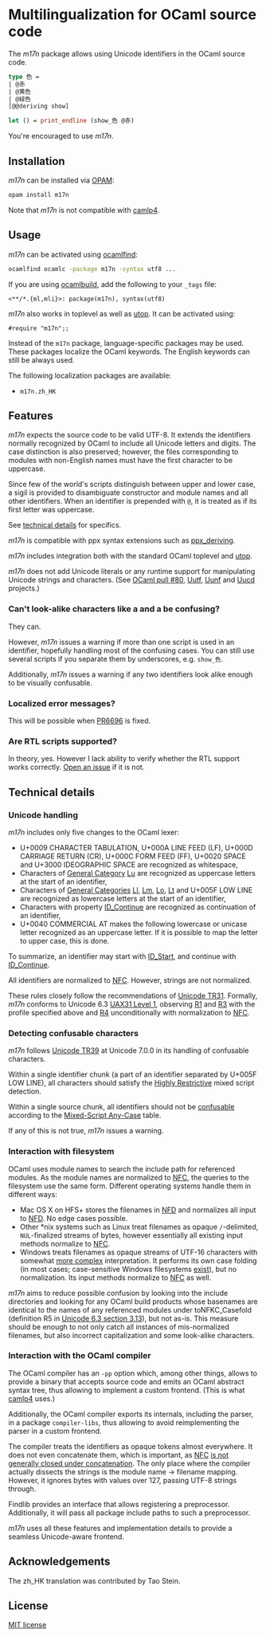 Multilingualization for OCaml source code
=========================================

The _m17n_ package allows using Unicode identifiers in the OCaml source code.

``` ocaml
type 色 =
| @赤
| @黄色
| @緑色
[@@deriving show]

let () = print_endline (show_色 @赤)
```

You're encouraged to use _m17n_.

Installation
------------

_m17n_ can be installed via [OPAM][]:

``` sh
opam install m17n
```

Note that _m17n_ is not compatible with [camlp4][].

[opam]: https://opam.ocaml.org
[camlp4]: https://github.com/ocaml/camlp4/

Usage
-----

_m17n_ can be activated using [ocamlfind][]:

``` sh
ocamlfind ocamlc -package m17n -syntax utf8 ...
```

If you are using [ocamlbuild][], add the following to your `_tags` file:

```
<**/*.{ml,mli}>: package(m17n), syntax(utf8)
```

_m17n_ also works in toplevel as well as [utop][]. It can be activated using:

```
#require "m17n";;
```

Instead of the `m17n` package, language-specific packages may be used.
These packages localize the OCaml keywords. The English keywords can still be always used.

The following localization packages are available:

  * `m17n.zh_HK`

[ocamlfind]: http://projects.camlcity.org/projects/findlib.html
[ocamlbuild]: http://nicolaspouillard.fr/ocamlbuild/ocamlbuild-user-guide.html
[utop]: https://github.com/diml/utop

Features
--------

_m17n_ expects the source code to be valid UTF-8. It extends the identifiers
normally recognized by OCaml to include all Unicode letters and digits.
The case distinction is also preserved; however, the files corresponding to
modules with non-English names must have the first character to be uppercase.

Since few of the world's scripts distinguish between upper and lower case,
a sigil is provided to disambiguate constructor and module names and all
other identifiers. When an identifier is prepended with `@`, it is treated
as if its first letter was uppercase.

See [technical details](#technical-details) for specifics.

_m17n_ is compatible with ppx syntax extensions such as [ppx_deriving][].

_m17n_ includes integration both with the standard OCaml toplevel and
[utop][].

_m17n_ does not add Unicode literals or any runtime support for manipulating
Unicode strings and characters. (See [OCaml pull #80][pr-uchar], [Uutf][], [Uunf][]
and [Uucd][] projects.)

[ppx_deriving]: https://github.com/whitequark/ppx_deriving
[pr-uchar]: https://github.com/ocaml/ocaml/pull/80
[uutf]: http://erratique.ch/software/uutf
[uunf]: http://erratique.ch/software/uunf
[uucd]: http://erratique.ch/software/uucd
[utop]: https://github.com/diml/utop

### Can't look-alike characters like a and а be confusing?

They can.

However, _m17n_ issues a warning if more than one script
is used in an identifier, hopefully handling most of the confusing
cases. You can still use several scripts if you separate them
by underscores, e.g. `show_色`.

Additionally, _m17n_ issues a warning if any two identifiers
look alike enough to be visually confusable.

### Localized error messages?

This will be possible when [PR6696] is fixed.

[PR6696]: http://caml.inria.fr/mantis/view.php?id=6696

### Are RTL scripts supported?

In theory, yes. However I lack ability to verify whether the RTL support
works correctly. [Open an issue][issue] if it is not.

[issue]: https://github.com/whitequark/ocaml-m17n/issues

Technical details
-----------------

### Unicode handling

_m17n_ includes only five changes to the OCaml lexer:

  * U+0009 CHARACTER TABULATION, U+000A LINE FEED (LF), U+000D CARRIAGE RETURN (CR),
    U+000C FORM FEED (FF), U+0020 SPACE and U+3000 IDEOGRAPHIC SPACE are
    recognized as whitespace,
  * Characters of [General Category][gc] [Lu][gcv] are recognized as uppercase letters
    at the start of an identifier,
  * Characters of [General Categories][gc] [Ll][gcv], [Lm][gcv], [Lo][gcv], [Lt][gcv] and
    U+005F LOW LINE are recognized as lowercase letters at the start of an identifier,
  * Characters with property [ID_Continue][d1] are recognized as continuation of
    an identifier,
  * U+0040 COMMERCIAL AT makes the following lowercase or unicase letter recognized
    as an uppercase letter. If it is possible to map the letter to upper case,
    this is done.

To summarize, an identifier may start with [ID_Start][d1], and continue
with [ID_Continue][d1].

All identifiers are normalized to [NFC][nf]. However, strings are not normalized.

These rules closely follow the recommendations of [Unicode TR31][tr31].
Formally, _m17n_ conforms to Unicode 6.3 [UAX31 Level 1][C2], observing [R1][]
and [R3][] with the profile specified above and [R4][] unconditionally
with normalization to [NFC][nf].

[gc]: http://www.unicode.org/reports/tr44/#General_Category
[gcv]: http://www.unicode.org/reports/tr44/#General_Category_Values
[d1]: http://unicode.org/reports/tr31/#Default_Identifier_Syntax
[nf]: http://www.unicode.org/reports/tr15/#Norm_Forms
[c2]: http://unicode.org/reports/tr31/#C2
[r1]: http://unicode.org/reports/tr31/#R1
[r3]: http://unicode.org/reports/tr31/#R3
[r4]: http://unicode.org/reports/tr31/#R4
[tr31]: http://unicode.org/reports/tr31/

### Detecting confusable characters

_m17n_ follows [Unicode TR39][tr39] at Unicode 7.0.0 in its handling
of confusable characters.

Within a single identifier chunk (a part of an identifier separated by
U+005F LOW LINE), all characters should satisfy the [Highly Restrictive][highrst]
mixed script detection.

Within a single source chunk, all identifiers should not be [confusable][confusable]
according to the [Mixed-Script Any-Case][confusMA] table.

If any of this is not true, _m17n_ issues a warning.

[tr39]: http://www.unicode.org/reports/tr39
[highrst]: http://www.unicode.org/reports/tr39/#highly_restrictive
[confusable]: http://www.unicode.org/reports/tr39/#Confusable_Detection
[confusMA]: http://www.unicode.org/reports/tr39/#ma

### Interaction with filesystem

OCaml uses module names to search the include path for referenced modules.
As the module names are normalized to [NFC][nf], the queries to the filesystem
use the same form. Different operating systems handle them in different ways:

  * Mac OS X on HFS+ stores the filenames in [NFD][nf] and normalizes all input
    to [NFD][nf]. No edge cases possible.
  * Other *nix systems such as Linux treat filenames as opaque `/`-delimited,
    `NUL`-finalized streams of bytes, however essentially all existing input
    methods normalize to [NFC][nf].
  * Windows treats filenames as opaque streams of UTF-16 characters with
    somewhat [more complex][winfn] interpretation. It performs its own
    case folding (in most cases; case-sensitive Windows filesystems
    [exist][wincs]), but no normalization. Its input methods normalize to
    [NFC][nf] as well.

_m17n_ aims to reduce possible confusion by looking into the include
directories and looking for any OCaml build products whose basenames are
identical to the names of any referenced modules under toNFKC_Casefold
(definition R5 in [Unicode 6.3 section 3.13][u63]), but not as-is.
This measure should be enough to not only catch all instances of
mis-normalized filenames, but also incorrect capitalization and some
look-alike characters.

[winfn]: http://msdn.microsoft.com/en-us/library/aa365247(v=VS.85).aspx
[wincs]: https://support.microsoft.com/KB/100625
[u63]: http://www.unicode.org/versions/Unicode6.2.0/ch03.pdf

### Interaction with the OCaml compiler

The OCaml compiler has an `-pp` option which, among other things, allows
to provide a binary that accepts source code and emits an OCaml abstract
syntax tree, thus allowing to implement a custom frontend. (This is
what [camlp4][] uses.)

Additionally, the OCaml compiler exports its internals, including
the parser, in a package `compiler-libs`, thus allowing to avoid
reimplementing the parser in a custom frontend.

The compiler treats the identifiers as opaque tokens almost everywhere.
It does not even concatenate them, which is important, as [NFC][nf]
[is not generally closed under concatenation][nfnotclosed]. The only place
where the compiler actually dissects the strings is the module name → filename
mapping. However, it ignores bytes with values over 127, passing UTF-8
strings through.

Findlib provides an interface that allows registering a preprocessor.
Additionally, it will pass all package include paths to such a preprocessor.

_m17n_ uses all these features and implementation details to provide
a seamless Unicode-aware frontend.

[nfnotclosed]: http://www.unicode.org/reports/tr15/#Concatenation

Acknowledgements
----------------

The zh_HK translation was contributed by Tao Stein.

License
-------

[MIT license](LICENSE.txt)
